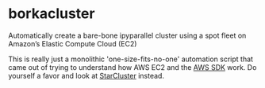 # borkacluster
Automatically create a bare-bone ipyparallel cluster using a spot fleet on Amazon’s Elastic Compute Cloud (EC2)

This is really just a monolithic 'one-size-fits-no-one' automation script that came out of trying to understand how AWS EC2 and the [AWS SDK](https://aws.amazon.com/sdk-for-python/) work. Do yourself a favor and look at [StarCluster](http://star.mit.edu/cluster/) instead.